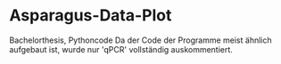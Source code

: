 # Asparagus-Data-Plot
Bachelorthesis, Pythoncode
Da der Code der Programme meist ähnlich aufgebaut ist, wurde nur 'qPCR' vollständig auskommentiert. 